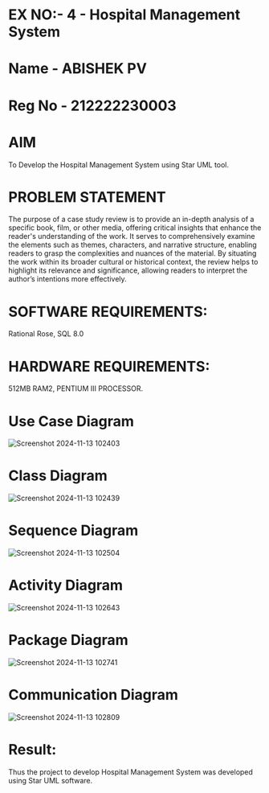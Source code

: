 # EX NO:- 4  -  Hospital Management System
# Name - ABISHEK PV
# Reg No - 212222230003
# AIM
To Develop the Hospital Management System using Star UML tool.
# PROBLEM STATEMENT
The purpose of a case study review is to provide an in-depth analysis of a specific book, film, or other media, offering critical insights that enhance the reader's understanding of the work. It serves to comprehensively examine the elements such as themes, characters, and narrative structure, enabling readers to grasp the complexities and nuances of the material. By situating the work within its broader cultural or historical context, the review helps to highlight its relevance and significance, allowing readers to interpret the author’s intentions more effectively. 
 
# SOFTWARE REQUIREMENTS:
Rational Rose,
SQL 8.0
# HARDWARE REQUIREMENTS:
512MB RAM2, PENTIUM III PROCESSOR.

# Use Case Diagram

![Screenshot 2024-11-13 102403](https://github.com/user-attachments/assets/2b84a08f-9ec9-4a9d-9d2f-b9089005b943)

# Class Diagram

![Screenshot 2024-11-13 102439](https://github.com/user-attachments/assets/ad26acb8-3208-431d-bf89-f35cbb4c5c37)

# Sequence Diagram

![Screenshot 2024-11-13 102504](https://github.com/user-attachments/assets/79398971-8b36-40a1-9c9c-9db28d760c9f)

# Activity Diagram

![Screenshot 2024-11-13 102643](https://github.com/user-attachments/assets/1aff03de-9a1d-480b-be8d-31eef218a05e)

# Package Diagram

![Screenshot 2024-11-13 102741](https://github.com/user-attachments/assets/6e8a5e60-7b7e-4638-9557-b8e0281b7789)


# Communication Diagram

![Screenshot 2024-11-13 102809](https://github.com/user-attachments/assets/c0be96c9-2cd6-4aa7-a305-35533ef1410a)


# Result:
 
Thus the project to develop Hospital Management System was developed using Star UML software.

